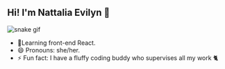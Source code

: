 ## Hi! I'm Nattalia Evilyn 👋
![snake gif](https://github.com/nattalia-evilyn/nattalia-evilyn/blob/output/github-contribution-grid-snake.gif)



- 🌱Learning front-end React.
- 😄 Pronouns: she/her.
- ⚡ Fun fact:  I have a fluffy coding buddy who supervises all my work 🐈
